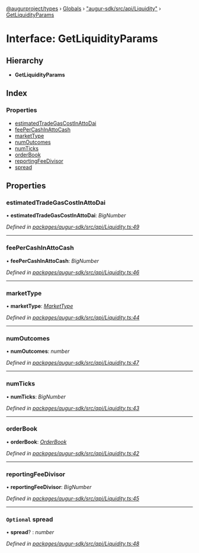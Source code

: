 [@augurproject/types](../README.md) › [Globals](../globals.md) › ["augur-sdk/src/api/Liquidity"](../modules/_augur_sdk_src_api_liquidity_.md) › [GetLiquidityParams](_augur_sdk_src_api_liquidity_.getliquidityparams.md)

# Interface: GetLiquidityParams

## Hierarchy

* **GetLiquidityParams**

## Index

### Properties

* [estimatedTradeGasCostInAttoDai](_augur_sdk_src_api_liquidity_.getliquidityparams.md#estimatedtradegascostinattodai)
* [feePerCashInAttoCash](_augur_sdk_src_api_liquidity_.getliquidityparams.md#feepercashinattocash)
* [marketType](_augur_sdk_src_api_liquidity_.getliquidityparams.md#markettype)
* [numOutcomes](_augur_sdk_src_api_liquidity_.getliquidityparams.md#numoutcomes)
* [numTicks](_augur_sdk_src_api_liquidity_.getliquidityparams.md#numticks)
* [orderBook](_augur_sdk_src_api_liquidity_.getliquidityparams.md#orderbook)
* [reportingFeeDivisor](_augur_sdk_src_api_liquidity_.getliquidityparams.md#reportingfeedivisor)
* [spread](_augur_sdk_src_api_liquidity_.getliquidityparams.md#optional-spread)

## Properties

###  estimatedTradeGasCostInAttoDai

• **estimatedTradeGasCostInAttoDai**: *BigNumber*

*Defined in [packages/augur-sdk/src/api/Liquidity.ts:49](https://github.com/AugurProject/augur/blob/69c4be52bf/packages/augur-sdk/src/api/Liquidity.ts#L49)*

___

###  feePerCashInAttoCash

• **feePerCashInAttoCash**: *BigNumber*

*Defined in [packages/augur-sdk/src/api/Liquidity.ts:46](https://github.com/AugurProject/augur/blob/69c4be52bf/packages/augur-sdk/src/api/Liquidity.ts#L46)*

___

###  marketType

• **marketType**: *[MarketType](../enums/_augur_sdk_src_state_logs_types_.markettype.md)*

*Defined in [packages/augur-sdk/src/api/Liquidity.ts:44](https://github.com/AugurProject/augur/blob/69c4be52bf/packages/augur-sdk/src/api/Liquidity.ts#L44)*

___

###  numOutcomes

• **numOutcomes**: *number*

*Defined in [packages/augur-sdk/src/api/Liquidity.ts:47](https://github.com/AugurProject/augur/blob/69c4be52bf/packages/augur-sdk/src/api/Liquidity.ts#L47)*

___

###  numTicks

• **numTicks**: *BigNumber*

*Defined in [packages/augur-sdk/src/api/Liquidity.ts:43](https://github.com/AugurProject/augur/blob/69c4be52bf/packages/augur-sdk/src/api/Liquidity.ts#L43)*

___

###  orderBook

• **orderBook**: *[OrderBook](_augur_sdk_src_api_liquidity_.orderbook.md)*

*Defined in [packages/augur-sdk/src/api/Liquidity.ts:42](https://github.com/AugurProject/augur/blob/69c4be52bf/packages/augur-sdk/src/api/Liquidity.ts#L42)*

___

###  reportingFeeDivisor

• **reportingFeeDivisor**: *BigNumber*

*Defined in [packages/augur-sdk/src/api/Liquidity.ts:45](https://github.com/AugurProject/augur/blob/69c4be52bf/packages/augur-sdk/src/api/Liquidity.ts#L45)*

___

### `Optional` spread

• **spread**? : *number*

*Defined in [packages/augur-sdk/src/api/Liquidity.ts:48](https://github.com/AugurProject/augur/blob/69c4be52bf/packages/augur-sdk/src/api/Liquidity.ts#L48)*
